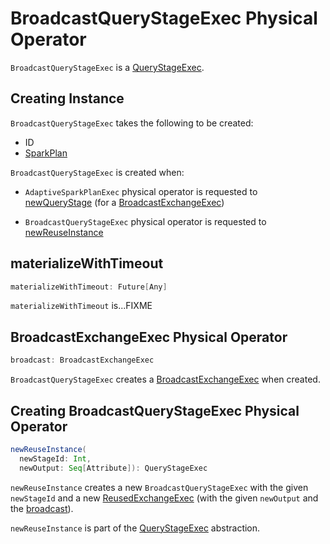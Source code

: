 # BroadcastQueryStageExec Physical Operator

`BroadcastQueryStageExec` is a [QueryStageExec](QueryStageExec.md).

## Creating Instance

`BroadcastQueryStageExec` takes the following to be created:

* <span id="id"> ID
* <span id="plan"> [SparkPlan](SparkPlan.md)

`BroadcastQueryStageExec` is created when:

* `AdaptiveSparkPlanExec` physical operator is requested to [newQueryStage](AdaptiveSparkPlanExec.md#newQueryStage) (for a [BroadcastExchangeExec](BroadcastExchangeExec.md))

* `BroadcastQueryStageExec` physical operator is requested to [newReuseInstance](#newReuseInstance)

## <span id="materializeWithTimeout"> materializeWithTimeout

```scala
materializeWithTimeout: Future[Any]
```

`materializeWithTimeout` is...FIXME

## <span id="broadcast"> BroadcastExchangeExec Physical Operator

```scala
broadcast: BroadcastExchangeExec
```

`BroadcastQueryStageExec` creates a [BroadcastExchangeExec](BroadcastExchangeExec.md) when created.

## <span id="newReuseInstance"> Creating BroadcastQueryStageExec Physical Operator

```scala
newReuseInstance(
  newStageId: Int,
  newOutput: Seq[Attribute]): QueryStageExec
```

`newReuseInstance` creates a new `BroadcastQueryStageExec` with the given `newStageId` and a new [ReusedExchangeExec](ReusedExchangeExec.md) (with the given `newOutput` and the [broadcast](#broadcast)).

`newReuseInstance` is part of the [QueryStageExec](QueryStageExec.md#newReuseInstance) abstraction.
